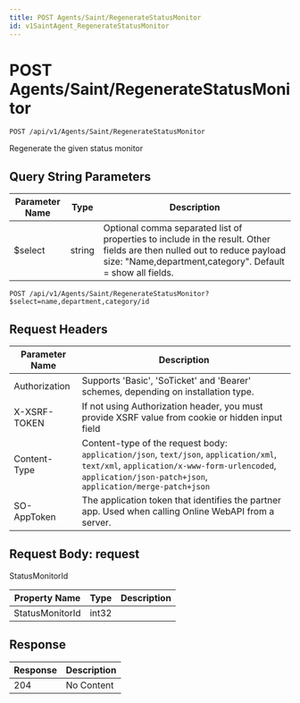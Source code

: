 ```yaml
---
title: POST Agents/Saint/RegenerateStatusMonitor
id: v1SaintAgent_RegenerateStatusMonitor
---
```


# POST Agents/Saint/RegenerateStatusMonitor

```http
POST /api/v1/Agents/Saint/RegenerateStatusMonitor
```

Regenerate the given status monitor







## Query String Parameters

| Parameter Name | Type |  Description |
|----------------|------|--------------|
| $select | string |  Optional comma separated list of properties to include in the result. Other fields are then nulled out to reduce payload size: "Name,department,category". Default = show all fields. |

```http
POST /api/v1/Agents/Saint/RegenerateStatusMonitor?$select=name,department,category/id
```


## Request Headers

| Parameter Name | Description |
|----------------|-------------|
| Authorization  | Supports 'Basic', 'SoTicket' and 'Bearer' schemes, depending on installation type. |
| X-XSRF-TOKEN   | If not using Authorization header, you must provide XSRF value from cookie or hidden input field |
| Content-Type | Content-type of the request body: `application/json`, `text/json`, `application/xml`, `text/xml`, `application/x-www-form-urlencoded`, `application/json-patch+json`, `application/merge-patch+json` |
| SO-AppToken | The application token that identifies the partner app. Used when calling Online WebAPI from a server. |

## Request Body: request  

StatusMonitorId 

| Property Name | Type |  Description |
|----------------|------|--------------|
| StatusMonitorId | int32 |  |


## Response


| Response | Description |
|----------------|-------------|
| 204 | No Content |